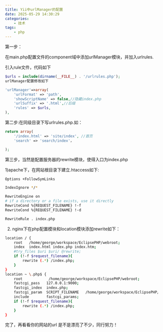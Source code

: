 ```yaml
---
title: Yii中urlManager的配置
date: 2025-05-29 14:30:29
categories:
    - 技术
tags:
	- php
---
```



第一步：

在main.php配置文件的component域中添加urlManager模块，并加入urlrules.

引入rule文件，代码如下

```php
$urls = include(dirname(__FILE__) . '/urlrules.php');
urlManager配置修改如下

'urlManager'=>array(
    'urlFormat' => 'path',
    'showScriptName' => false,//隐藏index.php 
    'urlSuffix' => '.html',//后缀 
    'rules' => $urls,
),
```

第二步:在同级目录下写urlrules.php.如：

```php
return array(
    '/index.html' => 'site/index', //首页
    'search' => 'search/index'，

);
```

第三步，当然是配置服务器的rewrite模块，使得入口为index.php

1)apache下，在网站根目录下建立.htaccess如下:

```bash
Options +FollowSymLinks 

IndexIgnore */* 

RewriteEngine on  
# if a directory or a file exists, use it directly 
RewriteCond %{REQUEST_FILENAME} !-f
RewriteCond %{REQUEST_FILENAME} !-d

RewriteRule . index.php
```

2) nginx下在php配置模块和location模块添加rewrite如下：

```bash
location / {
    root   /home/george/workspace/EclipsePHP/webroot;
    index  index.html index.php index.htm;
    #try_files $uri $uri/ @rewrite;
    if (!-f $request_filename){
        rewrite (.*) /index.php;
    }
}
location ~ \.php$ {
    root            /home/george/workspace/EclipsePHP/webroot;
    fastcgi_pass   127.0.0.1:9000;
    fastcgi_index  index.php;
    fastcgi_param  SCRIPT_FILENAME   /home/george/workspace/EclipsePHP/webroot$fastcgi_script_name;
    include        fastcgi_params;
    if (!-f $request_filename){
        rewrite (.*) /index.php;
    }
}
```

完了，再看看你的网站的url 是不是漂亮了不少，同行努力！
